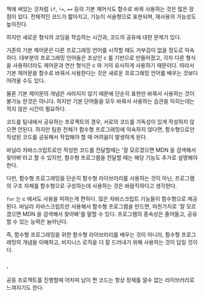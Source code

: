 책에 써있는 것처럼 `if`, `!=`, `==` 등의 기본 제어식도 함수로 바꿔 사용하는 것은 많은 장점이 있다.
전체적인 코드가 짧아지고, 기능이 서술형으로 표현되며, 재사용의 가능성도 높아진다.

하지만 새로운 형식의 코딩을 학습하는 시간과, 코드의 공유에 대한 문제가 있다.

기존의 기본 제어문은 다른 프로그래밍 언어를 시작할 때도 거부감이 없을 정도로 익숙하다.
대부분의 프로그래밍 언어들은 조상인 c 를 기반으로 만들어졌고,
각자 다른 형식을 사용하더라도 제어문과 연산 형식은 c 와 거의 유사하게 사용하기 때문이다.
따라서 기본 제어문을 함수로 바꿔서 사용한다는 것은 새로운 프로그래밍 언어를 배우는 것보다 어려울 수도 있다.

물론 기본 제어문의 개념은 사라지지 않기 때문에 단순히 표현만 바꿔서 사용하는 것이 불가능 한것은 아니다.
하지만 기본 단어들을 모두 바꿔서 사용하는 습관을 익히는데는 적지 않은 시간이 필요하다.

코드를 팀내에서 공유하는 프로젝트의 경우,
서로의 코드를 가독성이 있게 작성하지 않으면 안된다.
하지만 팀원 전체가 함수형 프로그래밍에 익숙하지 않다면,
함수형으로만 작성된 코드를 공유해서 작업해야 할 때 어려움이 발생하게 된다.

바닐라 자바스크립트로만 작성한 코드를 전달할때는
'잘 모르겠으면 MDN 을 검색해서 찾아봐'라고 할 수 있지만,
함수형 프로그램을 전달할 때는 해당 기능도 추가로 설명해야 한다.

다만, 함수형 프로그래밍을 단순히 함수형 라이브러리를 사용하는 것이 아닌,
프로그램의 구조 자체를 함수형으로 구성하는데 사용하는 것은 바람직하다고 생각한다.

`for` 는 c 에서도 사용을 피하는게 편하다.
많은 자바스크립트 기능들이 함수형으로 제공된다.
바닐라 자바스크립트만 사용해서 함수형 프로그램을 만드면,
마찬가지로 '잘 모르겠으면 MDN 을 검색해서 찾아봐'를 말할 수 있다.
프로그램의 종속성은 줄어들고, 공유할 수 있는 능력은 늘어난다.

즉, 함수형 프로그래밍을 위한 함수형 라이브러리를 배우는 것이 아니라,
함수형 프로그래밍의 개념을 이해하고, 비지니스 로직을 더 잘 드러내기 위해 사용하는 것이 답일 것이다.

### .
공동 프로젝트를 진행할때 어차피 남이 짠 코드는 항상 정체를 알수 없는 라이브러리로 느껴지기도 한다.
